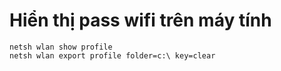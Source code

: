# Hiển thị pass wifi trên máy tính

```
netsh wlan show profile 
netsh wlan export profile folder=c:\ key=clear
```















